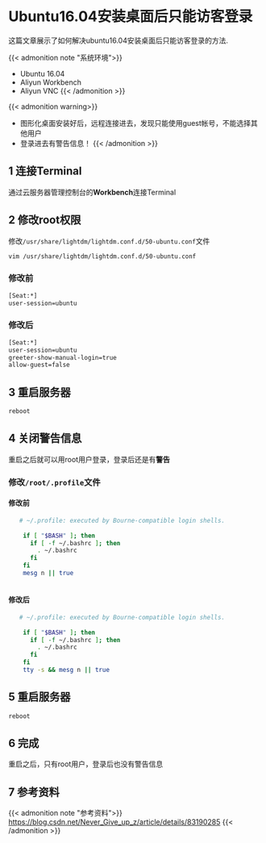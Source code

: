 # Ubuntu16.04安装桌面后只能访客登录


这篇文章展示了如何解决ubuntu16.04安装桌面后只能访客登录的方法.

<!--more-->

{{< admonition note "系统环境">}}  
* Ubuntu 16.04  
* Aliyun Workbench
* Aliyun VNC
{{< /admonition >}}

{{< admonition warning>}}  
* 图形化桌面安装好后，远程连接进去，发现只能使用guest帐号，不能选择其他用户
* 登录进去有警告信息！
{{< /admonition >}}

## 1 连接Terminal

通过云服务器管理控制台的**Workbench**连接Terminal

## 2 修改root权限

修改`/usr/share/lightdm/lightdm.conf.d/50-ubuntu.conf`文件

```Bash
vim /usr/share/lightdm/lightdm.conf.d/50-ubuntu.conf
```

### 修改前

```Bash
[Seat:*]
user-session=ubuntu
```

### 修改后

```Bash
[Seat:*]
user-session=ubuntu
greeter-show-manual-login=true
allow-guest=false
```

## 3 重启服务器

```Bash
reboot
```

## 4 关闭警告信息

重启之后就可以用root用户登录，登录后还是有**警告** 

### 修改`/root/.profile`文件

#### 修改前

```Bash
   # ~/.profile: executed by Bourne-compatible login shells.
 
    if [ "$BASH" ]; then
      if [ -f ~/.bashrc ]; then
        . ~/.bashrc
      fi
    fi
    mesg n || true
 
```

#### 修改后

```Bash
   # ~/.profile: executed by Bourne-compatible login shells.
 
    if [ "$BASH" ]; then
      if [ -f ~/.bashrc ]; then
        . ~/.bashrc
      fi
    fi
    tty -s && mesg n || true
```

## 5 重启服务器

```Bash
reboot
```

## 6 完成

重启之后，只有root用户，登录后也没有警告信息

## 7 参考资料

{{< admonition note "参考资料">}}
https://blog.csdn.net/Never_Give_up_z/article/details/83190285
{{< /admonition >}}


